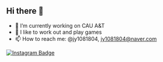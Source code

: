 ## Hi there 👋

- 🔭 I’m currently working on CAU A&T
- 🌱 I like to work out and play games
- 📫 How to reach me: @jy1081804, jy1081804@naver.com


[![Instagram Badge](https://img.shields.io/badge/Instagram-1877f2?style=flat-square&logo=instagram&logoColor=white&link=https://www.instagram.com/john_doe)](https://www.instagram.com/john_doe)
